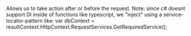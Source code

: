 
Allows us to take action after or before the request.
Note: since c# doesnt support DI inside of functions like typescript, we "inject" using a service-locator-pattern  like:
var dbContext =
resultContext.HttpContext.RequestServices.GetRequiredService<AppDbContext>();